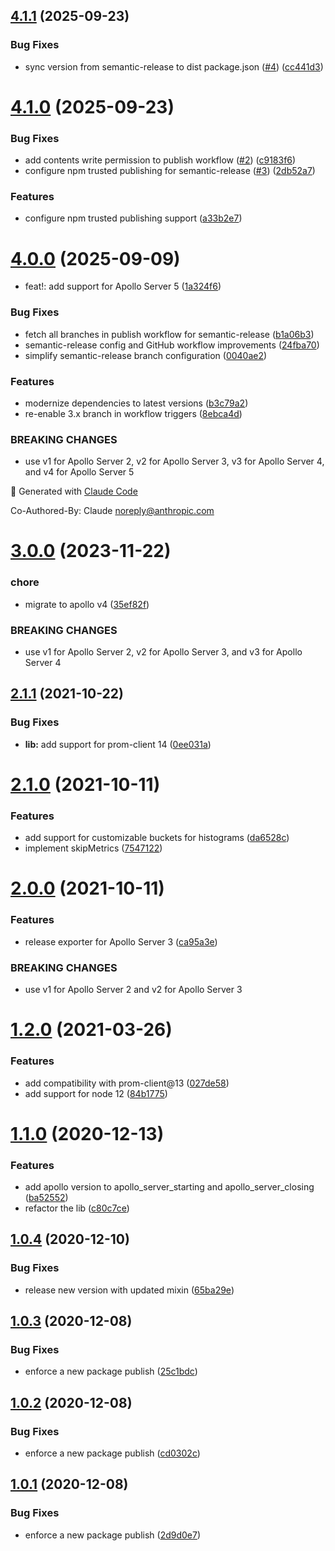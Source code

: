 ## [4.1.1](https://github.com/moderneinc/apollo-prometheus-exporter/compare/v4.1.0...v4.1.1) (2025-09-23)


### Bug Fixes

* sync version from semantic-release to dist package.json ([#4](https://github.com/moderneinc/apollo-prometheus-exporter/issues/4)) ([cc441d3](https://github.com/moderneinc/apollo-prometheus-exporter/commit/cc441d351dd62eca9d950eaa890234d57c11b36a))

# [4.1.0](https://github.com/moderneinc/apollo-prometheus-exporter/compare/v4.0.0...v4.1.0) (2025-09-23)


### Bug Fixes

* add contents write permission to publish workflow ([#2](https://github.com/moderneinc/apollo-prometheus-exporter/issues/2)) ([c9183f6](https://github.com/moderneinc/apollo-prometheus-exporter/commit/c9183f61c16fa07547a2c141c3639e3070063487))
* configure npm trusted publishing for semantic-release ([#3](https://github.com/moderneinc/apollo-prometheus-exporter/issues/3)) ([2db52a7](https://github.com/moderneinc/apollo-prometheus-exporter/commit/2db52a764dc7778d8bca5716e703217a54667f9a))


### Features

* configure npm trusted publishing support ([a33b2e7](https://github.com/moderneinc/apollo-prometheus-exporter/commit/a33b2e74394b607dfc959128796f2201f9502725))

# [4.0.0](https://github.com/moderneinc/apollo-prometheus-exporter/compare/v3.0.0...v4.0.0) (2025-09-09)


* feat!: add support for Apollo Server 5 ([1a324f6](https://github.com/moderneinc/apollo-prometheus-exporter/commit/1a324f6db290a548e98e6d67a6bcf23ab49fc775))


### Bug Fixes

* fetch all branches in publish workflow for semantic-release ([b1a06b3](https://github.com/moderneinc/apollo-prometheus-exporter/commit/b1a06b39c1e93c0f189b92954b642465a7e285be))
* semantic-release config and GitHub workflow improvements ([24fba70](https://github.com/moderneinc/apollo-prometheus-exporter/commit/24fba70261dc2c226d0e1b00db7f62f8228fd15e))
* simplify semantic-release branch configuration ([0040ae2](https://github.com/moderneinc/apollo-prometheus-exporter/commit/0040ae21ed47a04014cb72df7ed6350c6e4c4b32))


### Features

* modernize dependencies to latest versions ([b3c79a2](https://github.com/moderneinc/apollo-prometheus-exporter/commit/b3c79a2b7d9450652c518fa791ed29d8d07a9606))
* re-enable 3.x branch in workflow triggers ([8ebca4d](https://github.com/moderneinc/apollo-prometheus-exporter/commit/8ebca4d3524a3a625d3e9a4d84b46edfd2d5149e))


### BREAKING CHANGES

* use v1 for Apollo Server 2, v2 for Apollo Server 3, v3 for Apollo Server 4, and v4 for Apollo Server 5

🤖 Generated with [Claude Code](https://claude.ai/code)

Co-Authored-By: Claude <noreply@anthropic.com>

# [3.0.0](https://github.com/moderneinc/apollo-prometheus-exporter/compare/v2.1.1...v3.0.0) (2023-11-22)


### chore

* migrate to apollo v4 ([35ef82f](https://github.com/moderneinc/apollo-prometheus-exporter/commit/35ef82fb056cb6369d3a2c95533cb043da9b2ee4))


### BREAKING CHANGES

* use v1 for Apollo Server 2, v2 for Apollo Server 3, and v3 for Apollo Server 4

## [2.1.1](https://github.com/moderneinc/apollo-prometheus-exporter/compare/v2.1.0...v2.1.1) (2021-10-22)


### Bug Fixes

* **lib:** add support for prom-client 14 ([0ee031a](https://github.com/moderneinc/apollo-prometheus-exporter/commit/0ee031a77569c00e10cb62f76a20e3ed9b63d4fe))

# [2.1.0](https://github.com/moderneinc/apollo-prometheus-exporter/compare/v2.0.0...v2.1.0) (2021-10-11)


### Features

* add support for customizable buckets for histograms ([da6528c](https://github.com/moderneinc/apollo-prometheus-exporter/commit/da6528c68f3152400e88587226ca8676419e79c7))
* implement skipMetrics ([7547122](https://github.com/moderneinc/apollo-prometheus-exporter/commit/75471224166a0fb989b38b7ab07885e9864a1735))

# [2.0.0](https://github.com/moderneinc/apollo-prometheus-exporter/compare/v1.2.0...v2.0.0) (2021-10-11)


### Features

* release exporter for Apollo Server 3 ([ca95a3e](https://github.com/moderneinc/apollo-prometheus-exporter/commit/ca95a3e787233076c484444b989b5c3ed473e80d))


### BREAKING CHANGES

* use v1 for Apollo Server 2 and v2 for Apollo Server 3

# [1.2.0](https://github.com/moderneinc/apollo-prometheus-exporter/compare/v1.1.0...v1.2.0) (2021-03-26)


### Features

* add compatibility with prom-client@13 ([027de58](https://github.com/moderneinc/apollo-prometheus-exporter/commit/027de58bf102dbbc6af79c4299971dd2abbf337e))
* add support for node 12 ([84b1775](https://github.com/moderneinc/apollo-prometheus-exporter/commit/84b17754f2248160e1b92d723bc81e3405e82d9c))

# [1.1.0](https://github.com/moderneinc/apollo-prometheus-exporter/compare/v1.0.4...v1.1.0) (2020-12-13)


### Features

* add apollo version to apollo_server_starting and apollo_server_closing ([ba52552](https://github.com/moderneinc/apollo-prometheus-exporter/commit/ba52552198dfe1b34d44330182913c712b111752))
* refactor the lib ([c80c7ce](https://github.com/moderneinc/apollo-prometheus-exporter/commit/c80c7cefbf6d3c86c306c8b9e821719dc24886e3))

## [1.0.4](https://github.com/moderneinc/apollo-prometheus-exporter/compare/v1.0.3...v1.0.4) (2020-12-10)


### Bug Fixes

* release new version with updated mixin ([65ba29e](https://github.com/moderneinc/apollo-prometheus-exporter/commit/65ba29e94c2976e8cefbc40d7fc8f1c8aceda856))

## [1.0.3](https://github.com/moderneinc/apollo-prometheus-exporter/compare/v1.0.2...v1.0.3) (2020-12-08)


### Bug Fixes

* enforce a new package publish ([25c1bdc](https://github.com/moderneinc/apollo-prometheus-exporter/commit/25c1bdc28bafe9d6227e1f8b1f25abadb794e13d))

## [1.0.2](https://github.com/moderneinc/apollo-prometheus-exporter/compare/v1.0.1...v1.0.2) (2020-12-08)


### Bug Fixes

* enforce a new package publish ([cd0302c](https://github.com/moderneinc/apollo-prometheus-exporter/commit/cd0302c1623f46b9ad4b303ef233e89fa76958e1))

## [1.0.1](https://github.com/moderneinc/apollo-prometheus-exporter/compare/v1.0.0...v1.0.1) (2020-12-08)


### Bug Fixes

* enforce a new package publish ([2d9d0e7](https://github.com/moderneinc/apollo-prometheus-exporter/commit/2d9d0e759f8ee786c9463ff2c78d56036ae4835f))
